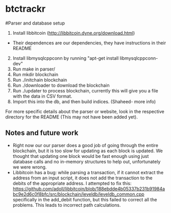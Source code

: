 btctrackr
=========

#Parser and database setup
1. Install libbitcoin (http://libbitcoin.dyne.org/download.html)
  * Their dependences are our dependencies, they have instructions in their README
2. Install libmysqlcppconn by running "apt-get install libmysqlcppconn-dev"
3. Run make in parser/
4. Run mkdir blockchain
5. Run ./initchain blockchain
6. Run ./downloader to download the blockchain
6. Run ./updater to process blockchain, currently this will give you a file with the data in CSV format.
7. Import this into the db, and then build indices. (Shaheed- more info)

For more specific details about the parser or website, look in the respective
directory for the README (This may not have been added yet).

## Notes and future work
* Right now our our parser does a good job of going through the entire blockchain, but it is too slow for updating as each block is updated. We thought that updating one block would be fast enough using just database calls and no in-memory structures to help out, unfortunately we were wrong.
* Libbitcoin has a bug: while parsing a transaction, if it cannot extract the address from an input script, it does not add the transaction to the debits of the appropriate address. I attempted to fix this: https://github.com/adoll/libbitcoin/blob/188ebdde4b05337b231b91984abc9e2d6c0f8bfc/src/blockchain/leveldb/leveldb_common.cpp specifically in the add_debit function, but this failed to correct all the problems. This leads to incorrect path calculations.